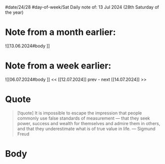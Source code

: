 
#date/24/28
#day-of-week/Sat
Daily note of: 13 Jul 2024 (28th Saturday of the year)

# Note from a month earlier:
![[13.06.2024#body ]]

# Note from a week earlier:
![[06.07.2024#body ]]
 << [[12.07.2024]] prev - next [[14.07.2024]] >>
# Quote

> [!quote] It is impossible to escape the impression that people commonly use false standards of measurement — that they seek power, success and wealth for themselves and admire them in others, and that they underestimate what is of true value in life.
> — Sigmund Freud
# Body


